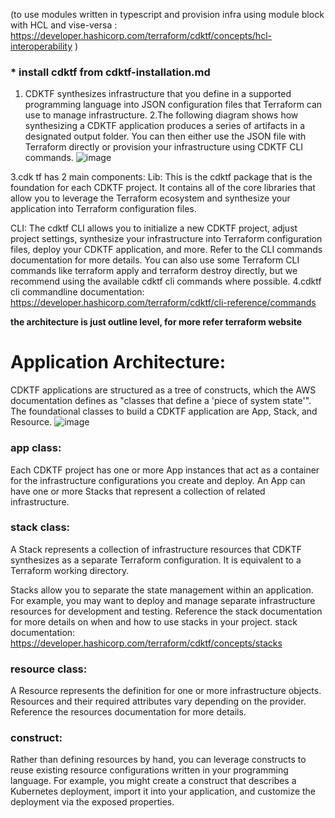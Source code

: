 (to use modules written in typescript and provision infra using module block with HCL and vise-versa : https://developer.hashicorp.com/terraform/cdktf/concepts/hcl-interoperability )

### * install cdktf from cdktf-installation.md
1. CDKTF synthesizes infrastructure that you define in a supported programming language into JSON configuration files that Terraform can use to manage infrastructure.
2.The following diagram shows how synthesizing a CDKTF application produces a series of artifacts in a designated output folder. You can then either use the JSON file with Terraform directly or provision your infrastructure using CDKTF CLI commands. 
![image](https://github.com/deepaknreddy/Learn/assets/104769185/392635fb-1b85-49a4-aebc-6d00c93c9e64)

3.cdk tf has 2 main components:
Lib: This is the cdktf package that is the foundation for each CDKTF project. It contains all of the core libraries that allow you to leverage the Terraform ecosystem and synthesize your application into Terraform configuration files.

CLI: The cdktf CLI allows you to initialize a new CDKTF project, adjust project settings, synthesize your infrastructure into Terraform configuration files, deploy your CDKTF application, and more. Refer to the CLI commands documentation for more details. You can also use some Terraform CLI commands like terraform apply and terraform destroy directly, but we recommend using the available cdktf cli commands where possible.
4.cdktf cli commandline documentation: https://developer.hashicorp.com/terraform/cdktf/cli-reference/commands

**the architecture is just outline level, for more refer terraform website**

# Application Architecture:
CDKTF applications are structured as a tree of constructs, which the AWS documentation defines as "classes that define a 'piece of system state'". The foundational classes to build a CDKTF application are App, Stack, and Resource.
![image](https://github.com/deepaknreddy/Learn/assets/104769185/f42252f1-82c6-4e80-ace3-ff1b52e3cb36)

### app class:
Each CDKTF project has one or more App instances that act as a container for the infrastructure configurations you create and deploy. An App can have one or more Stacks that represent a collection of related infrastructure.

### stack class:
A Stack represents a collection of infrastructure resources that CDKTF synthesizes as a separate Terraform configuration. It is equivalent to a Terraform working directory.

Stacks allow you to separate the state management within an application. For example, you may want to deploy and manage separate infrastructure resources for development and testing. Reference the stack documentation for more details on when and how to use stacks in your project.
stack documentation: https://developer.hashicorp.com/terraform/cdktf/concepts/stacks

### resource class:
A Resource represents the definition for one or more infrastructure objects. Resources and their required attributes vary depending on the provider. Reference the resources documentation for more details.

### construct:
Rather than defining resources by hand, you can leverage constructs to reuse existing resource configurations written in your programming language. For example, you might create a construct that describes a Kubernetes deployment, import it into your application, and customize the deployment via the exposed properties.
